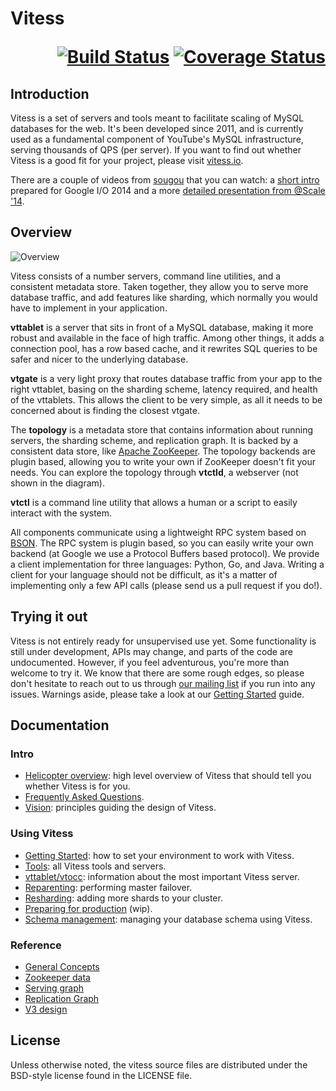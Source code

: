 # Vitess <p align="right">[![Build Status](https://travis-ci.org/youtube/vitess.svg?branch=master)](https://travis-ci.org/youtube/vitess/builds) [![Coverage Status](https://coveralls.io/repos/youtube/vitess/badge.png)](https://coveralls.io/r/youtube/vitess)</p>

## Introduction

Vitess is a set of servers and tools meant to facilitate scaling of MySQL
databases for the web. It's been developed since 2011, and is currently used as
a fundamental component of YouTube's MySQL infrastructure, serving thousands of
QPS (per server). If you want to find out whether Vitess is a good fit for your
project, please visit [vitess.io](http://vitess.io).

There are a couple of videos from [sougou](https://github.com/sougou) that you can watch:
a [short intro](http://youtu.be/midJ6b1LkA0) prepared for Google I/O 2014
and a more [detailed presentation from @Scale '14](http://youtu.be/5yDO-tmIoXY).

## Overview

![Overview](https://raw.githubusercontent.com/youtube/vitess/master/doc/VitessOverview.png)

Vitess consists of a number servers, command line utilities, and a consistent
metadata store. Taken together, they allow you to serve more database traffic,
and add features like sharding, which normally you would have to implement in your
application.

**vttablet** is a server that sits in front of a MySQL database, making it more
robust and available in the face of high traffic. Among other things, it adds a
connection pool, has a row based cache, and it rewrites SQL queries to be safer
and nicer to the underlying database.

**vtgate** is a very light proxy that routes database traffic from your app to the
right vttablet, basing on the sharding scheme, latency required, and health of
the vttablets. This allows the client to be very simple, as all it needs to be
concerned about is finding the closest vtgate.

The **topology** is a metadata store that contains information about running
servers, the sharding scheme, and replication graph. It is backed by a
consistent data store, like [Apache ZooKeeper](http://zookeeper.apache.org/).
The topology backends are plugin based, allowing you to write your own if
ZooKeeper doesn't fit your needs. You can explore the topology through
**vtctld**, a webserver (not shown in the diagram).

**vtctl** is a command line utility that allows a human or a script to easily
interact with the system.

All components communicate using a lightweight RPC system based on
[BSON](http://bsonspec.org/). The RPC system is plugin based, so you can easily
write your own backend (at Google we use a Protocol Buffers based protocol). We
provide a client implementation for three languages: Python, Go, and Java.
Writing a client for your language should not be difficult, as it's a matter of
implementing only a few API calls (please send us a pull request if you do!).

## Trying it out

Vitess is not entirely ready for unsupervised use yet. Some functionality is
still under development, APIs may change, and parts of the code are
undocumented. However, if you feel adventurous, you're more than welcome to try
it. We know that there are some rough edges, so please don't hesitate to reach out
to us through [our mailing list](https://groups.google.com/forum/#!forum/vitess)
if you run into any issues. Warnings aside, please take a look at our [Getting
Started](https://github.com/youtube/vitess/blob/master/doc/GettingStarted.md)
guide.

## Documentation

### Intro
 * [Helicopter overview](http://vitess.io):
     high level overview of Vitess that should tell you whether Vitess is for you.
 * [Frequently Asked Questions](https://github.com/youtube/vitess/blob/master/doc/FAQ.md).
 * [Vision](https://github.com/youtube/vitess/blob/master/doc/Vision.md):
     principles guiding the design of Vitess.

### Using Vitess

 * [Getting Started](https://github.com/youtube/vitess/blob/master/doc/GettingStarted.md):
     how to set your environment to work with Vitess.
 * [Tools](https://github.com/youtube/vitess/blob/master/doc/Tools.md):
     all Vitess tools and servers.
 * [vttablet/vtocc](https://github.com/youtube/vitess/blob/master/doc/vtocc.md):
     information about the most important Vitess server.
 * [Reparenting](https://github.com/youtube/vitess/blob/master/doc/Reparenting.md):
     performing master failover.
 * [Resharding](https://github.com/youtube/vitess/blob/master/doc/Resharding.md):
     adding more shards to your cluster.
 * [Preparing for production](https://github.com/youtube/vitess/blob/master/doc/Production.md) (wip).
 * [Schema management](https://github.com/youtube/vitess/blob/master/doc/SchemaManagement.md):
     managing your database schema using Vitess.

### Reference

 * [General Concepts](https://github.com/youtube/vitess/blob/master/doc/Concepts.md)
 * [Zookeeper data](https://github.com/youtube/vitess/blob/master/doc/ZookeeperData.md)
 * [Serving graph](https://github.com/youtube/vitess/blob/master/doc/ServingGraph.md)
 * [Replication Graph](https://github.com/youtube/vitess/blob/master/doc/ReplicationGraph.md)
 * [V3 design](https://github.com/youtube/vitess/blob/master/doc/VTGateV3.md)

## License

Unless otherwise noted, the vitess source files are distributed
under the BSD-style license found in the LICENSE file.
